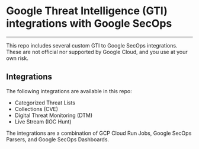# Google Threat Intelligence (GTI) integrations with Google SecOps
---

This repo includes several custom GTI to Google SecOps integrations.  These are not official nor supported by Google Cloud, and you use at your own risk.

## Integrations

The following integrations are available in this repo:

* Categorized Threat Lists
* Collections (CVE)
* Digital Threat Monitoring (DTM)
* Live Stream (IOC Hunt)

The integrations are a combination of GCP Cloud Run Jobs, Google SecOps Parsers, and Google SecOps Dashboards.




